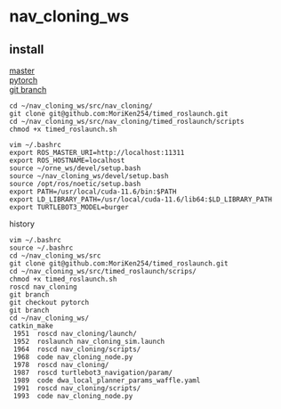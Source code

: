 # nav_cloning_ws
## install
[master](https://github.com/open-rdc/nav_cloning/tree/master)   
[pytorch](https://github.com/open-rdc/nav_cloning/tree/pytorch)   
[git branch](https://qiita.com/sunstripe2011/items/53ae4184d021e927b3f3)   

```
cd ~/nav_cloning_ws/src/nav_cloning/
git clone git@github.com:MoriKen254/timed_roslaunch.git
cd ~/nav_cloning_ws/src/nav_cloning/timed_roslaunch/scripts
chmod +x timed_roslaunch.sh
```
```
vim ~/.bashrc
export ROS_MASTER_URI=http://localhost:11311
export ROS_HOSTNAME=localhost
source ~/orne_ws/devel/setup.bash
source ~/nav_cloning_ws/devel/setup.bash
source /opt/ros/noetic/setup.bash
export PATH=/usr/local/cuda-11.6/bin:$PATH
export LD_LIBRARY_PATH=/usr/local/cuda-11.6/lib64:$LD_LIBRARY_PATH
export TURTLEBOT3_MODEL=burger
```

history
```
vim ~/.bashrc
source ~/.bashrc
cd ~/nav_cloning_ws/src
git clone git@github.com:MoriKen254/timed_roslaunch.git
cd ~/nav_cloning_ws/src/timed_roslaunch/scrips/
chmod +x timed_roslaunch.sh
roscd nav_cloning
git branch
git checkout pytorch
git branch
cd ~/nav_cloning_ws/
catkin_make
 1951  roscd nav_cloning/launch/
 1952  roslaunch nav_cloning_sim.launch 
 1964  roscd nav_cloning/scripts/
 1968  code nav_cloning_node.py 
 1978  roscd nav_cloning/
 1987  roscd turtlebot3_navigation/param/
 1989  code dwa_local_planner_params_waffle.yaml 
 1991  roscd nav_cloning/scripts/
 1993  code nav_cloning_node.py 

```
